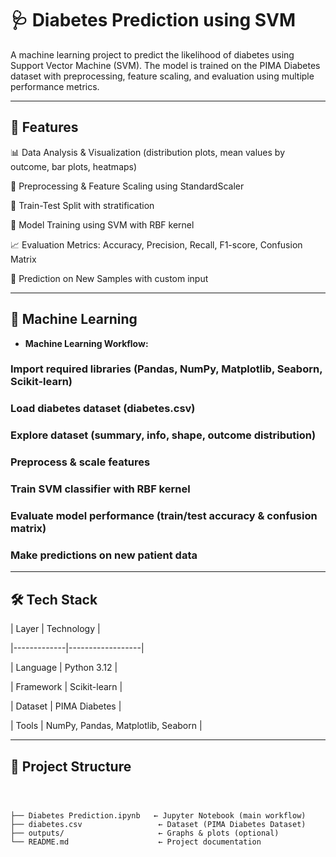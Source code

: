 

# 🩺 Diabetes Prediction using SVM







A machine learning project to predict the likelihood of diabetes using Support Vector Machine (SVM). The model is trained on the PIMA Diabetes dataset with preprocessing, feature scaling, and evaluation using multiple performance metrics.




---







## 🚀 Features









📊 Data Analysis & Visualization (distribution plots, mean values by outcome, bar plots, heatmaps)


🧮 Preprocessing & Feature Scaling using StandardScaler


🔀 Train-Test Split with stratification


🤖 Model Training using SVM with RBF kernel


📈 Evaluation Metrics: Accuracy, Precision, Recall, F1-score, Confusion Matrix


🧪 Prediction on New Samples with custom input






---







## 🧠 Machine Learning







- **Machine Learning Workflow:**  

### Import required libraries (Pandas, NumPy, Matplotlib, Seaborn, Scikit-learn)

### Load diabetes dataset (diabetes.csv)

### Explore dataset (summary, info, shape, outcome distribution)

### Preprocess & scale features

### Train SVM classifier with RBF kernel

### Evaluate model performance (train/test accuracy & confusion matrix)

### Make predictions on new patient data



---







## 🛠️ Tech Stack







| Layer       | Technology       |



|-------------|------------------|



| Language    | Python 3.12 |



| Framework   | Scikit-learn |



| Dataset     | PIMA Diabetes |



| Tools       | NumPy, Pandas, Matplotlib, Seaborn |







---







## 📁 Project Structure







```text



├── Diabetes Prediction.ipynb   ← Jupyter Notebook (main workflow)
├── diabetes.csv                 ← Dataset (PIMA Diabetes Dataset)
├── outputs/                     ← Graphs & plots (optional)
└── README.md                    ← Project documentation




